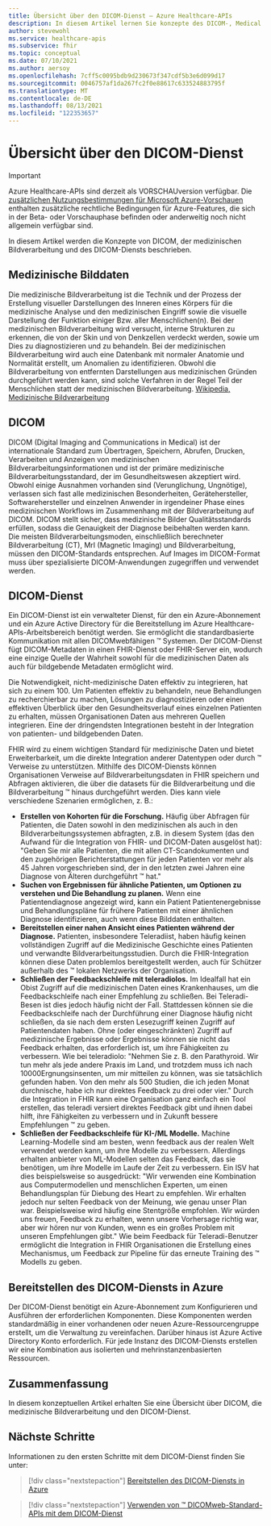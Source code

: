 ```yaml
---
title: Übersicht über den DICOM-Dienst – Azure Healthcare-APIs
description: In diesem Artikel lernen Sie konzepte des DICOM-, Medical Imaging- und DICOM-Diensts.
author: stevewohl
ms.service: healthcare-apis
ms.subservice: fhir
ms.topic: conceptual
ms.date: 07/10/2021
ms.author: aersoy
ms.openlocfilehash: 7cff5c0095bdb9d230673f347cdf5b3e6d099d17
ms.sourcegitcommit: 0046757af1da267fc2f0e88617c633524883795f
ms.translationtype: MT
ms.contentlocale: de-DE
ms.lasthandoff: 08/13/2021
ms.locfileid: "122353657"
---
```

# <a name="overview-of-the-dicom-service"></a>Übersicht über den DICOM-Dienst

> [!IMPORTANT]
> Azure Healthcare-APIs sind derzeit als VORSCHAUversion verfügbar. Die [zusätzlichen Nutzungsbestimmungen für Microsoft Azure-Vorschauen](https://azure.microsoft.com/support/legal/preview-supplemental-terms/) enthalten zusätzliche rechtliche Bedingungen für Azure-Features, die sich in der Beta- oder Vorschauphase befinden oder anderweitig noch nicht allgemein verfügbar sind.

In diesem Artikel werden die Konzepte von DICOM, der medizinischen Bildverarbeitung und des DICOM-Diensts beschrieben.

## <a name="medical-imaging"></a>Medizinische Bilddaten

Die medizinische Bildverarbeitung ist die Technik und der Prozess der Erstellung visueller Darstellungen des Inneren eines Körpers für die medizinische Analyse und den medizinischen Eingriff sowie die visuelle Darstellung der Funktion einiger Bzw. aller Menschlichen(n). Bei der medizinischen Bildverarbeitung wird versucht, interne Strukturen zu erkennen, die von der Skin und von Denkzellen verdeckt werden, sowie um Dies zu diagnostizieren und zu behandeln. Bei der medizinischen Bildverarbeitung wird auch eine Datenbank mit normaler Anatomie und Normalität erstellt, um Anomalien zu identifizieren. Obwohl die Bildverarbeitung von entfernten Darstellungen aus medizinischen Gründen durchgeführt werden kann, sind solche Verfahren in der Regel Teil der Menschlichen statt der medizinischen Bildverarbeitung. [Wikipedia, Medizinische Bildverarbeitung](https://en.wikipedia.org/wiki/Medical_imaging)

## <a name="dicom"></a>DICOM

DICOM (Digital Imaging and Communications in Medical) ist der internationale Standard zum Übertragen, Speichern, Abrufen, Drucken, Verarbeiten und Anzeigen von medizinischen Bildverarbeitungsinformationen und ist der primäre medizinische Bildverarbeitungsstandard, der im Gesundheitswesen akzeptiert wird. Obwohl einige Ausnahmen vorhanden sind (Verunglichung, Ungnötige), verlassen sich fast alle medizinischen Besonderheiten, Gerätehersteller, Softwarehersteller und einzelnen Anwender in irgendeiner Phase eines medizinischen Workflows im Zusammenhang mit der Bildverarbeitung auf DICOM. DICOM stellt sicher, dass medizinische Bilder Qualitätsstandards erfüllen, sodass die Genauigkeit der Diagnose beibehalten werden kann. Die meisten Bildverarbeitungsmoden, einschließlich berechneter Bildverarbeitung (CT), MrI (Magnetic Imaging) und Bildverarbeitung, müssen den DICOM-Standards entsprechen. Auf Images im DICOM-Format muss über spezialisierte DICOM-Anwendungen zugegriffen und verwendet werden.

## <a name="dicom-service"></a>DICOM-Dienst

Ein DICOM-Dienst ist ein verwalteter Dienst, für den ein Azure-Abonnement und ein Azure Active Directory für die Bereitstellung im Azure Healthcare-APIs-Arbeitsbereich benötigt werden. Sie ermöglicht die standardbasierte Kommunikation mit allen DICOMwebfähigen &trade; Systemen. Der DICOM-Dienst fügt DICOM-Metadaten in einen FHIR-Dienst oder FHIR-Server ein, wodurch eine einzige Quelle der Wahrheit sowohl für die medizinischen Daten als auch für bildgebende Metadaten ermöglicht wird. 

Die Notwendigkeit, nicht-medizinische Daten effektiv zu integrieren, hat sich zu einem 100. Um Patienten effektiv zu behandeln, neue Behandlungen zu recherchierbar zu machen, Lösungen zu diagnostizieren oder einen effektiven Überblick über den Gesundheitsverlauf eines einzelnen Patienten zu erhalten, müssen Organisationen Daten aus mehreren Quellen integrieren. Eine der dringendsten Integrationen besteht in der Integration von patienten- und bildgebenden Daten.

FHIR wird zu einem wichtigen Standard für medizinische Daten und bietet Erweiterbarkeit, um die direkte Integration anderer Datentypen oder durch &trade; Verweise zu unterstützen. Mithilfe des DICOM-Diensts können Organisationen Verweise auf Bildverarbeitungsdaten in FHIR speichern und Abfragen aktivieren, die über die datasets für die Bildverarbeitung und die Bildverarbeitung &trade; hinaus durchgeführt werden. Dies kann viele verschiedene Szenarien ermöglichen, z. B.:

- **Erstellen von Kohorten für die Forschung.** Häufig über Abfragen für Patienten, die Daten sowohl in den medizinischen als auch in den Bildverarbeitungssystemen abfragten, z.B. in diesem System (das den Aufwand für die Integration von FHIR- und DICOM-Daten ausgelöst hat): "Geben Sie mir alle Patienten, die mit allen CT-Scandokumenten und den zugehörigen Berichterstattungen für jeden Patienten vor mehr als 45 Jahren vorgeschrieben sind, der in den letzten zwei Jahren eine Diagnose von Älteren durchgeführt &trade; hat."
- **Suchen von Ergebnissen für ähnliche Patienten, um Optionen zu verstehen und Die Behandlung zu planen.** Wenn eine Patientendiagnose angezeigt wird, kann ein Patient Patientenergebnisse und Behandlungspläne für frühere Patienten mit einer ähnlichen Diagnose identifizieren, auch wenn diese Bilddaten enthalten.
- **Bereitstellen einer nahen Ansicht eines Patienten während der Diagnose.** Patienten, insbesondere Teleradiist, haben häufig keinen vollständigen Zugriff auf die Medizinische Geschichte eines Patienten und verwandte Bildverarbeitungsstudien. Durch die FHIR-Integration können diese Daten problemlos bereitgestellt werden, auch für Schützer außerhalb des &trade; lokalen Netzwerks der Organisation.
- **Schließen der Feedbackschleife mit teleradiolos.** Im Idealfall hat ein Obist Zugriff auf die medizinischen Daten eines Krankenhauses, um die Feedbackschleife nach einer Empfehlung zu schließen. Bei Teleradi-Besen ist dies jedoch häufig nicht der Fall. Stattdessen können sie die Feedbackschleife nach der Durchführung einer Diagnose häufig nicht schließen, da sie nach dem ersten Lesezugriff keinen Zugriff auf Patientendaten haben. Ohne (oder eingeschränkten) Zugriff auf medizinische Ergebnisse oder Ergebnisse können sie nicht das Feedback erhalten, das erforderlich ist, um ihre Fähigkeiten zu verbessern. Wie bei teleradiolo: "Nehmen Sie z. B. den Parathyroid. Wir tun mehr als jede andere Praxis im Land, und trotzdem muss ich nach 10000Ergnungsinsenten, um mir mitteilen zu können, was sie tatsächlich gefunden haben. Von den mehr als 500 Studien, die ich jeden Monat durchnische, habe ich nur direktes Feedback zu drei oder vier."  Durch die Integration in FHIR kann eine Organisation ganz einfach ein Tool erstellen, das teleradi versiert direktes Feedback gibt und ihnen dabei hilft, ihre Fähigkeiten zu verbessern und in Zukunft bessere Empfehlungen &trade; zu geben.
- **Schließen der Feedbackschleife für KI-/ML Modelle.** Machine Learning-Modelle sind am besten, wenn feedback aus der realen Welt verwendet werden kann, um ihre Modelle zu verbessern. Allerdings erhalten anbieter von ML-Modellen selten das Feedback, das sie benötigen, um ihre Modelle im Laufe der Zeit zu verbessern. Ein ISV hat dies beispielsweise so ausgedrückt: "Wir verwenden eine Kombination aus Computermodellen und menschlichen Experten, um einen Behandlungsplan für Diebung des Heart zu empfehlen. Wir erhalten jedoch nur selten Feedback von der Meinung, wie genau unser Plan war. Beispielsweise wird häufig eine Stentgröße empfohlen. Wir würden uns freuen, Feedback zu erhalten, wenn unsere Vorhersage richtig war, aber wir hören nur von Kunden, wenn es ein großes Problem mit unseren Empfehlungen gibt." Wie beim Feedback für Teleradi-Benutzer ermöglicht die Integration in FHIR Organisationen die Erstellung eines Mechanismus, um Feedback zur Pipeline für das erneute Training des &trade; Modells zu geben.

## <a name="deploy-dicom-service-to-azure"></a>Bereitstellen des DICOM-Diensts in Azure

Der DICOM-Dienst benötigt ein Azure-Abonnement zum Konfigurieren und Ausführen der erforderlichen Komponenten. Diese Komponenten werden standardmäßig in einer vorhandenen oder neuen Azure-Ressourcengruppe erstellt, um die Verwaltung zu vereinfachen. Darüber hinaus ist Azure Active Directory Konto erforderlich. Für jede Instanz des DICOM-Diensts erstellen wir eine Kombination aus isolierten und mehrinstanzenbasierten Ressourcen.

## <a name="summary"></a>Zusammenfassung

In diesem konzeptuellen Artikel erhalten Sie eine Übersicht über DICOM, die medizinische Bildverarbeitung und den DICOM-Dienst.
 
## <a name="next-steps"></a>Nächste Schritte

Informationen zu den ersten Schritte mit dem DICOM-Dienst finden Sie unter:

>[!div class="nextstepaction"]
>[Bereitstellen des DICOM-Diensts in Azure](deploy-dicom-services-in-azure.md)

>[!div class="nextstepaction"]
>[Verwenden von &trade; DICOMweb-Standard-APIs mit dem DICOM-Dienst](dicomweb-standard-apis-with-dicom-services.md)
